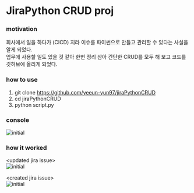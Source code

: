 # JiraPython CRUD proj

### motivation
회사에서 일을 하다가 (CICD) 지라 이슈를 파이썬으로 만들고 관리할 수 있다는 사실을 알게 되었다.    
업무에 사용할 일도 있을 것 같아 한번 정리 삼아 간단한 CRUD를 모두 해 보고 코드를 깃허브에 올리게 되었다.

### how to use
1. git clone https://github.com/yeeun-yun97/jiraPythonCRUD
2. cd jiraPythonCRUD
3. python script.py

### console
![initial](https://user-images.githubusercontent.com/60867063/146328863-c741b9e1-6e20-469c-8c73-5559ca442cbe.png)

### how it worked
\<updated jira issue\>    
![initial](https://user-images.githubusercontent.com/60867063/146329628-b1dd78bb-42f2-48fc-8f49-13aed1b7c4f7.png)
    
\<created jira issue\>    
![initial](https://user-images.githubusercontent.com/60867063/146329822-3683f0e1-f726-46db-ac13-9d80a37827c4.png)
    
    
    
    
